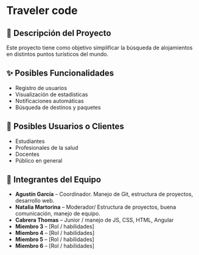 # Traveler code 

## 🧩 Descripción del Proyecto
Este proyecto tiene como objetivo simplificar la búsqueda de alojamientos en distintos puntos turísticos del mundo.

## ✨ Posibles Funcionalidades
- Registro de usuarios
- Visualización de estadísticas
- Notificaciones automáticas
- Búsqueda de destinos y paquetes
  

## 🎯 Posibles Usuarios o Clientes
- Estudiantes
- Profesionales de la salud
- Docentes
- Público en general

## 👥 Integrantes del Equipo
- **Agustín García** –  Coordinador. Manejo de Git, estructura de proyectos, desarrollo web.
- **Natalia Martorina** – Moderador/ Estructura de proyectos, buena comunicación, manejo de equipo. 
- **Cabrera Thomas** –  Junior / manejo de JS, CSS, HTML, Angular
- **Miembro 3** –  [Rol / habilidades]
- **Miembro 4** –  [Rol / habilidades]
- **Miembro 5** –  [Rol / habilidades]
- **Miembro 6** –  [Rol / habilidades]


